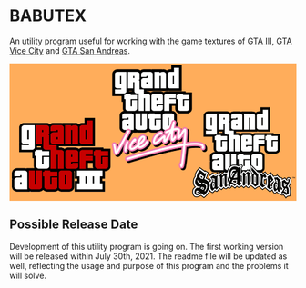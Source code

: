 # BABUTEX
An utility program useful for working with the game textures of [GTA III](https://gta.fandom.com/wiki/Grand_Theft_Auto_III), [GTA Vice City](https://gta.fandom.com/wiki/Grand_Theft_Auto:_Vice_City) and [GTA San Andreas](https://gta.fandom.com/wiki/Grand_Theft_Auto:_San_Andreas).

<img align="center" src="https://github.com/AKD92/babutex-texture-utility/raw/main/banner.png">

## Possible Release Date
Development of this utility program is going on. The first working version will be released within July 30th, 2021. The readme file will be updated as well, reflecting the usage and purpose of this program and the problems it will solve.